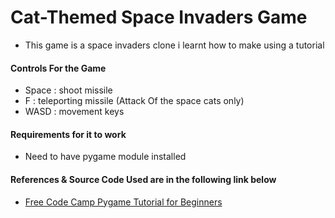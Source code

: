 # Cat-Themed Space Invaders Game
- This game is a space invaders clone i learnt how to make using a tutorial

#### Controls For the Game
- Space : shoot missile
- F : teleporting missile (Attack Of the space cats only)
- WASD : movement keys

#### Requirements for it to work
- Need to have pygame module installed

#### References & Source Code Used are in the following link below
- [Free Code Camp Pygame Tutorial for Beginners](https://youtu.be/FfWpgLFMI7w)
  
